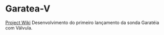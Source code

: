 # Garatea-V
[Project Wiki](https://github.com/zenitheesc/Garatea-V/wiki)
Desenvolvimento do primeiro lançamento da sonda Garatéia com Válvula.
